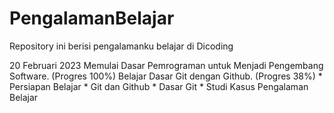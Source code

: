 # PengalamanBelajar
Repository ini berisi pengalamanku belajar di Dicoding

20 Februari 2023
Memulai Dasar Pemrograman untuk Menjadi Pengembang Software. (Progres 100%)
Belajar Dasar Git dengan Github. (Progres 38%)
    * Persiapan Belajar
    * Git dan Github
    * Dasar Git
    * Studi Kasus Pengalaman Belajar
